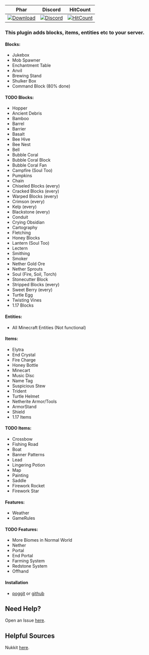| Phar | Discord | HitCount |
| :---: | :---: | :---: |
 [![Download](https://img.shields.io/badge/download-latest-blue.svg)](https://poggit.pmmp.io/ci/CLADevs/VanillaX) | [![Discord](https://camo.githubusercontent.com/455152269a0ed38255ed15e375084d4dd08e0c98/68747470733a2f2f696d672e736869656c64732e696f2f62616467652f636861742d6f6e253230646973636f72642d3732383944412e737667)](https://discord.gg/f7yGTzE) | [![HitCount](http://hits.dwyl.io/CLADevs/VanillaX.svg)](http://hits.dwyl.io/CLADevs/VanillaX)

### This plugin adds blocks, items, entities etc to your server.
#### Blocks:
- Jukebox
- Mob Spawner
- Enchantment Table
- Anvil
- Brewing Stand
- Shulker Box
- Command Block (80% done)

#### TODO Blocks:
- Hopper
- Ancient Debris
- Bamboo
- Barrel
- Barrier
- Basalt
- Bee Hive
- Bee Nest
- Bell
- Bubble Coral
- Bubble Coral Block
- Bubble Coral Fan
- Campfire (Soul Too)
- Pumpkins
- Chain
- Chiseled Blocks (every)
- Cracked Blocks (every)
- Warped Blocks (every)
- Crimson (every)
- Kelp (every)
- Blackstone (every)
- Conduit
- Crying Obsidian
- Cartography
- Fletching
- Honey Blocks
- Lantern (Soul Too)
- Lectern
- Smithing
- Smoker
- Nether Gold Ore
- Nether Sprouts
- Soul (Fire, Soil, Torch)
- Stonecutter Block
- Stripped Blocks (every)
- Sweet Berry (every)
- Turtle Egg
- Twisting Vines
- 1.17 Blocks

#### Entities:
- All Minecraft Entities (Not functional)

#### Items:
- Elytra
- End Crystal
- Fire Charge
- Honey Bottle
- Minecart
- Music Disc
- Name Tag
- Suspicious Stew
- Trident
- Turtle Helmet
- Netherite Armor/Tools
- ArmorStand
- Shield
- 1.17 Items

#### TODO Items:
- Crossbow
- Fishing Road
- Boat
- Banner Patterns
- Lead
- Lingering Potion
- Map
- Painting 
- Saddle
- Firework Rocket
- Firework Star

#### Features:
- Weather
- GameRules

#### TODO Features:
- More Biomes in Normal World
- Nether
- Portal
- End Portal
- Farming System
- Redstone System
- Offhand

#### Installation
-  [poggit](https://poggit.pmmp.io/ci/CLADevs/VanillaX) or [github](https://github.com/CLADevs/VanillaX)

## Need Help?
  Open an Issue [here](https://github.com/CLADevs/VanillaX/issues/new).

## Helpful Sources
  Nukkit [here](https://github.com/CloudburstMC/Nukkit).